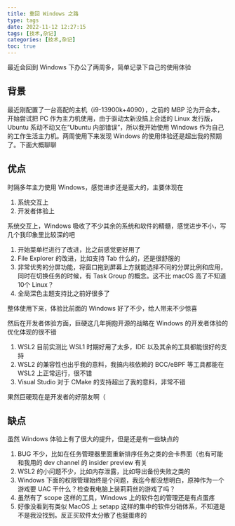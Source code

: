 ```yaml
---
title: 重回 Windows 之路
type: tags
date: 2022-11-12 12:27:15
tags: [技术,杂记]
categories: [技术,杂记]
toc: true
---
```


最近会回到 Windows 下办公了两周多，简单记录下自己的使用体验

<!-- more -->

## 背景

最近刚配置了一台高配的主机（i9-13900k+4090），之前的 MBP 沦为开会本，开始尝试把 PC 作为主力机使用，由于驱动太新没搞上合适的 Linux 发行版，Ubuntu 系动不动又在“Ubuntu 内部错误”，所以我开始使用 Windows 作为自己的工作生活主力机。两周使用下来发现 Windows 的使用体验还是超出我的预期了。下面大概聊聊

## 优点

时隔多年主力使用 Windows，感觉进步还是蛮大的，主要体现在

1. 系统交互上
2. 开发者体验上

系统交互上，Windows 吸收了不少其余的系统和软件的精髓，感觉进步不小，写几个我印象里比较深的吧

1. 开始菜单栏进行了改进，比之前感觉更好用了
2. File Explorer 的改进，比如支持 Tab 什么的，还是很舒服的
3. 非常优秀的分屏功能，将窗口拖到屏幕上方就能选择不同的分屏比例和应用，同时在切换任务的时候，有 Task Group 的概念。这不比 macOS 高了不知道10个 Linux？
4. 全局深色主题支持比之前好很多了

整体使用下来，体验比前面的 Windows 好了不少，给人带来不少惊喜

然后在开发者体验方面，巨硬这几年拥抱开源的战略在 Windows 的开发者体验的优化体现的很不错

1. WSL2 目前实测比 WSL1 时期好用了太多，IDE 以及其余的工具都能很好的支持
2. WSL2 的兼容性也出乎我的意料，我搞内核依赖的 BCC/eBPF 等工具都能在 WSL2 上正常运行，很不错
3. Visual Studio 对于 CMake 的支持超出了我的意料，非常不错

果然巨硬现在是开发者的好朋友啊（

## 缺点

虽然 Windows 体验上有了很大的提升，但是还是有一些缺点的

1. BUG 不少，比如在任务管理器里面重新排序任务之类的会卡界面（也有可能和我用的 dev channel 的 insider preview 有关
2. WSL2 的小问题不少，比如内存泄露，比如导出备份失败之类的
3. Windows 下面的权限管理始终是个问题，我迄今都没想明白，原神作为一个游戏要 UAC 干什么？检查我电脑上装莉莉丝的游戏了吗？
4. 虽然有了 scope 这样的工具，Windows 上的软件包的管理还是有点蛋疼
5. 好像没看到有类似 MacOS 上 setapp 这样的集中的软件分销体系，不知道是不是我没找到。反正买软件太分散了也挺蛋疼的


